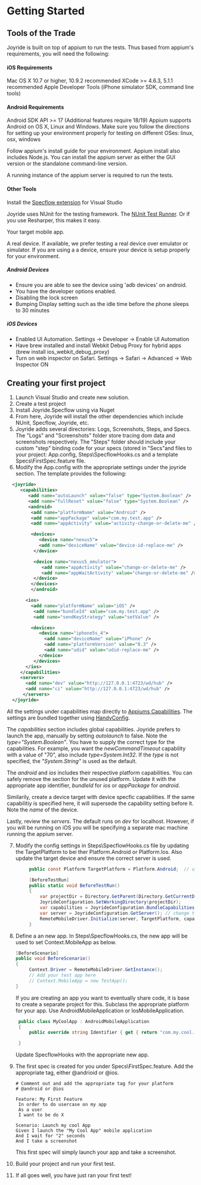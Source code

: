 
# Getting Started


## Tools of the Trade

Joyride is built on top of appium to run the tests. Thus based from appium's requirements, you will need the following:

#### iOS Requirements

Mac OS X 10.7 or higher, 10.9.2 recommended
XCode >= 4.6.3, 5.1.1 recommended
Apple Developer Tools (iPhone simulator SDK, command line tools)


#### Android Requirements

Android SDK API >= 17 (Additional features require 18/19)
Appium supports Android on OS X, Linux and Windows. Make sure you follow the directions for setting up your environment properly for testing on different OSes: linux, osx, windows


Follow appium's install guide for your environment.  Appium install also includes Node.js.  You can install the appium server as either the GUI version or the standalone command-line version.

A running instance of the appium server is required to run the tests.

  
#### Other Tools

Install the [Specflow extension](https://visualstudiogallery.msdn.microsoft.com/9915524d-7fb0-43c3-bb3c-a8a14fbd40ee) for Visual Studio 

Joyride uses NUnit for the testing framework.  The [NUnit Test Runner](http://nunit.org/index.php?p=vsTestAdapter&r=2.6.4).  Or if you use Resharper, this makes it easy.

Your target mobile app.  

A real device.  If available, we prefer testing a real device over emulator or simulator.  If you are using a a device, ensure your device is setup properly for your environment.  

##### Android Devices
* Ensure you are able to see the device using 'adb devices' on android.  
* You have the developer options enabled.
* Disabling the lock screen
* Bumping Display setting such as the idle time before the phone sleeps to 30 minutes

##### iOS Devices
* Enabled UI Automation.  Settings -> Developer -> Enable UI Automation
* Have brew installed and install Webkit Debug Proxy for hybrid apps (brew install ios_webkit_debug_proxy)
* Turn on web inspector on Safari. Settings -> Safari -> Advanced -> Web Inspector ON



## Creating your first project

  
1. Launch Visual Studio and create new solution.
2. Create a test project
3. Install Joyride.Specflow using via Nuget
4. From here, Joyride will install the other dependencies which include NUnit, Specflow, Joyride, etc.
5. Joyride adds several directories: Logs, Screenshots, Steps, and Specs.  The "Logs" and "Screenshots" folder store tracing dom data and screenshots respectively.  The "Steps" folder should include your custom "step" binding code for your specs (stored in "Secs"and files to your project:  App.config, Steps\SpecflowHooks.cs and a template Specs\FirstSpec.feature file.
6. Modify the App.config with the appropriate settings under the joyride section. The template provides the following:
  ```xml
    <joyride>
       <capabilities>
          <add name="autoLaunch" value="false" type="System.Boolean" />
          <add name="fullReset" value="false" type="System.Boolean" />      
          <android>
           <add name="platformName" value="Android" />
           <add name="appPackage" value="com.my.test.app" />
           <add name="appActivity" value="activity-change-or-delete-me" />

           <devices>
              <device name="nexus5">
              <add name="deviceName" value="device-id-replace-me" />
            </device>

            <device name="nexus5_emulator">            
               <add name="appActivity" value="change-or-delete-me" />
               <add name="appWaitActivity" value="change-or-delete-me" />
            </device>
           </devices>  
           </android>

         <ios>
           <add name="platformName" value="iOS" />
            <add name="bundleId" value="com.my.test.app" />
            <add name="sendKeyStrategy" value="setValue" />

           <devices>
              <device name="iphone5s_4">
                <add name="deviceName" value="iPhone" />
                <add name="platformVersion" value="8.3" />
                <add name="udid" value="udid-replace-me" />
              </device>
            </devices>
         </ios>
       </capabilities>
       <servers>
         <add name="dev" value="http://127.0.0.1:4723/wd/hub" />
         <add name="ci" value="http://127.0.0.1:4723/wd/hub" />
        </servers>  
    </joyride>
   ```
   All the settings under capabilities map directly to [Appiums Capabilities](http://appium.io/slate/en/master/?csharp#appium-server-capabilities).  The settings are bundled together using [HandyConfig](https://www.nuget.org/packages/HandyConfig/). 

   The *capabilities* section includes global capabilities.  Joyride prefers to launch the app, manually by setting *autolaunch* to false.  Note the *type="System.Boolean"*.  You have to supply the correct type for the capabilities.  For example, you want the *newCommandTimeout* capability with a value of "70", also include *type=System.Int32*.  If the *type* is not specified, the *"System.String"* is used as the default.

   The *android* and *ios* includes their respective platform capabilities. You can safely remove the section for the unused platform.  Update it with the appropriate app identifier, *bundleId* for *ios* or *appPackage* for *android*.  

   Similarily, create a device target with device specfic capabilities.  If the same capabilitiy is specified here, it will supersede the capability setting before it.  Note the *name* of the device.  

   Lastly, review the *servers*.  The default runs on *dev* for localhost.  However, if you will be running on iOS you will be specifying a separate mac machine running the appium server.  

7. Modify the config settings in Steps\SpecflowHooks.cs file by updating the TargetPlatform to bei ther Platform.Android or Platform.Ios.  Also update the target device and ensure the correct server is used. 
   ```csharp
        public const Platform TargetPlatform = Platform.Android;  // update either Platform.Android or Platform.Ios

        [BeforeTestRun]
        public static void BeforeTestRun()
        {
            var projectDir = Directory.GetParent(Directory.GetCurrentDirectory()).Parent.FullName;
            JoyrideConfiguration.SetWorkingDirectory(projectDir);
            var capabilities = JoyrideConfiguration.BundleCapabilities(TargetPlatform, "nexus5"); // change the device
            var server = JoyrideConfiguration.GetServer(); // change the server.  default is "dev"
            RemoteMobileDriver.Initialize(server, TargetPlatform, capabilities);
        }
   ```
8. Define a an new app.  In Steps\SpecflowHooks.cs, the new app will be used to set Context.MobileApp as below.  
   ```csharp
   [BeforeScenario]
   public void BeforeScenario()
   {
        Context.Driver = RemoteMobileDriver.GetInstance();
        // Add your test app here
        // Context.MobileApp = new TestApp();  
   }

   ```
   If you are creating an app you want to eventually share code, it is base to create a separate project for this.  Subclass the appropriate platform for your app.  Use AndroidMobileApplication or IosMobileApplication.
   ```csharp 
    public class MyCoolApp : AndroidMobileApplication
    {
        public override string Identifier { get { return "com.my.cool.app"; }}

    }
   ```
   Update SpecflowHooks with the appropriate new app.

9. The first spec is created for you under Specs\FirstSpec.feature.  Add the appropriate tag, either @andrioid or @ios.   
   ```gherkin 
   # Comment out and add the appropriate tag for your platform
   # @android or @ios

   Feature: My First Feature
	In order to do usercase on my app
	As a user
	I want to be do X

   Scenario: Launch my cool App
   Given I launch the "My Cool App" mobile application
   And I wait for "2" seconds
   And I take a screenshot

   ```
   This first spec will simply launch your app and take a screenshot.  
10.  Build your project and run your first test.  
11.  If all goes well, you have just ran your first test!
